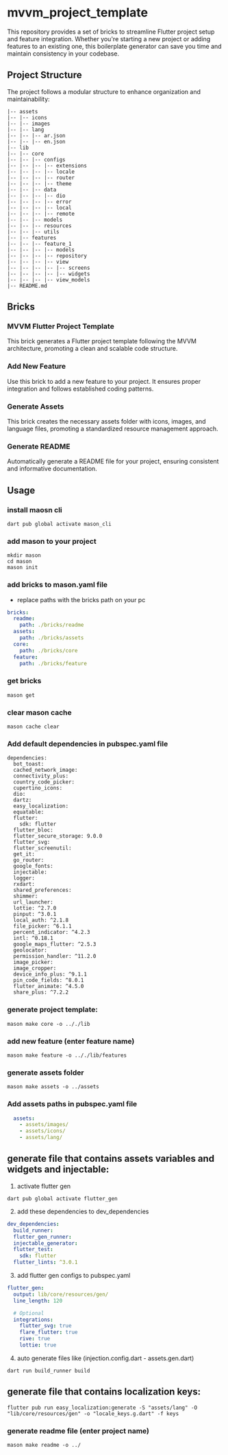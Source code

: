 # mvvm_project_template

This repository provides a set of bricks to streamline Flutter project setup and feature integration. Whether you're starting a new project or adding features to an existing one, this boilerplate generator can save you time and maintain consistency in your codebase.

## Project Structure

The project follows a modular structure to enhance organization and maintainability:
```shell
|-- assets
|-- |-- icons
|-- |-- images
|-- |-- lang
|-- |-- |-- ar.json
|-- |-- |-- en.json
|-- lib
|-- |-- core
|-- |-- |-- configs
|-- |-- |-- |-- extensions
|-- |-- |-- |-- locale
|-- |-- |-- |-- router
|-- |-- |-- |-- theme
|-- |-- |-- data
|-- |-- |-- |-- dio
|-- |-- |-- |-- error
|-- |-- |-- |-- local
|-- |-- |-- |-- remote
|-- |-- |-- models
|-- |-- |-- resources
|-- |-- |-- utils
|-- |-- features
|-- |-- |-- feature_1
|-- |-- |-- |-- models
|-- |-- |-- |-- repository
|-- |-- |-- |-- view
|-- |-- |-- |-- |-- screens
|-- |-- |-- |-- |-- widgets
|-- |-- |-- |-- view_models
|-- README.md
```

## Bricks

### MVVM Flutter Project Template

This brick generates a Flutter project template following the MVVM architecture, promoting a clean and scalable code structure.

### Add New Feature

Use this brick to add a new feature to your project. It ensures proper integration and follows established coding patterns.

### Generate Assets

This brick creates the necessary assets folder with icons, images, and language files, promoting a standardized resource management approach.

### Generate README

Automatically generate a README file for your project, ensuring consistent and informative documentation.


## Usage 

### install maosn cli 
```shell
dart pub global activate mason_cli
```

### add mason to your project 
```shell
mkdir mason
cd mason
mason init
```

### add bricks to mason.yaml file 
- replace paths with the bricks path on your pc 
```yaml
bricks:
  readme:
    path: ./bricks/readme
  assets:
    path: ./bricks/assets
  core:
    path: ./bricks/core
  feature:
    path: ./bricks/feature
```

### get bricks 
```shell
mason get
```
### clear mason cache 
```shell
mason cache clear
```

### Add default dependencies in pubspec.yaml file
```shell
dependencies:
  bot_toast:
  cached_network_image:
  connectivity_plus:
  country_code_picker:
  cupertino_icons:
  dio:
  dartz:
  easy_localization:
  equatable:
  flutter:
    sdk: flutter
  flutter_bloc:
  flutter_secure_storage: 9.0.0
  flutter_svg:
  flutter_screenutil:
  get_it:
  go_router:
  google_fonts:
  injectable:
  logger:
  rxdart:
  shared_preferences:
  shimmer:
  url_launcher:
  lottie: ^2.7.0
  pinput: ^3.0.1
  local_auth: ^2.1.8
  file_picker: ^6.1.1
  percent_indicator: ^4.2.3
  intl: ^0.18.1
  google_maps_flutter: ^2.5.3
  geolocator:
  permission_handler: ^11.2.0
  image_picker:
  image_cropper:
  device_info_plus: ^9.1.1
  pin_code_fields: ^8.0.1
  flutter_animate: ^4.5.0
  share_plus: ^7.2.2
```

### generate project template:
```shell
mason make core -o .././lib
```

### add new feature (enter feature name)
```shell
mason make feature -o .././lib/features 
```

### generate assets folder
```shell
mason make assets -o ../assets
```
### Add assets paths in pubspec.yaml file
```yaml
  assets:
    - assets/images/
    - assets/icons/
    - assets/lang/
```

## generate file that contains assets variables and widgets and injectable: 

1. activate flutter gen 

```shell
dart pub global activate flutter_gen
```

2. add these dependencies to dev_dependencies  

```yaml
dev_dependencies:
  build_runner:
  flutter_gen_runner:
  injectable_generator:
  flutter_test:
    sdk: flutter
  flutter_lints: ^3.0.1
```

3. add flutter gen configs to pubspec.yaml

```yaml
flutter_gen:
  output: lib/core/resources/gen/
  line_length: 120

  # Optional
  integrations:
    flutter_svg: true
    flare_flutter: true
    rive: true
    lottie: true
```

4. auto generate files like (injection.config.dart - assets.gen.dart)

```shell
dart run build_runner build
```

## generate file that contains localization keys:

```shell
flutter pub run easy_localization:generate -S "assets/lang" -O "lib/core/resources/gen" -o "locale_keys.g.dart" -f keys
```

### generate readme file (enter project name)
```shell
mason make readme -o ../
```

